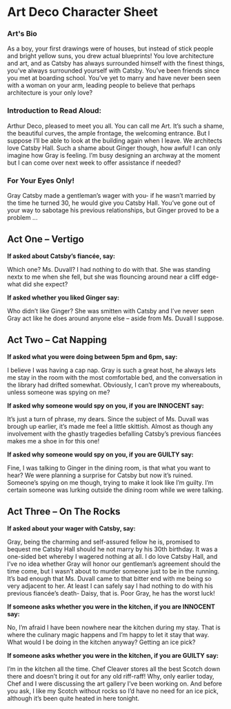 <h1> Art Deco Character Sheet </h1>

<h3> Art's Bio </h3>
As a boy, your first drawings were of houses, but instead of stick people and bright yellow suns, you drew actual blueprints! You love architecture and art, and as Catsby has always surrounded himself with the finest things, you’ve always surrounded yourself with Catsby. You’ve been friends since you met at boarding school. You’ve yet to marry and have never been seen with a woman on your arm, leading people to believe that perhaps architecture is your only love? 

<h3> Introduction to Read Aloud: </h3>
Arthur Deco, pleased to meet you all. You can call me Art. It’s such a shame, the beautiful curves, the ample frontage, the welcoming entrance. But I suppose I’ll be able to look at the building again when I leave. We architects love Catsby Hall. Such a shame about Ginger though, how awful! I can only imagine how Gray is feeling. I’m busy designing an archway at the moment but I can come over next week to offer assistance if needed? 

<h3> For Your Eyes Only! </h3> 
Gray Catsby made a gentleman’s wager with you- if he wasn’t married by the time he turned 30, he would give you Catsby Hall. You’ve gone out of your way to sabotage his previous relationships, but Ginger proved to be a problem ... 

<h2> Act One – Vertigo </h2>

<b> If asked about Catsby’s fiancée, say: </b>
<p> Which one? Ms. Duvall? I had nothing to do with that. She was standing nextx to me when she fell, but she was flouncing around near a cliff edge- what did she expect? </p>

<b> If asked whether you liked Ginger say: </b>

<p> Who didn’t like Ginger? She was smitten with Catsby and I’ve never seen Gray act like he does around anyone else – aside from Ms. Duvall I suppose. </p>

<h2> Act Two – Cat Napping </h2>

<b> If asked what you were doing between 5pm and 6pm, say: </b>

<p> I believe I was having a cap nap. Gray is such a great host, he always lets me stay in the room with the most comfortable bed, and the conversation in the library had drifted somewhat. Obviously, I can’t prove my whereabouts, unless someone was spying on me? </p>

<b> If asked why someone would spy on you, if you are INNOCENT say: </b>

<p> It’s just a turn of phrase, my dears. Since the subject of Ms. Duvall was brough up earlier, it’s made me feel a little skittish. Almost as though any involvement with the ghastly tragedies befalling Catsby’s previous fiancées makes me a shoe in for this one! </p> 

<b> If asked why someone would spy on you, if you are GUILTY say: </b>

<p> Fine, I was talking to Ginger in the dining room, is that what you want to hear? We were planning a surprise for Catsby but now it’s ruined. Someone’s spying on me though, trying to make it look like I’m guilty. I’m certain someone was lurking outside the dining room while we were talking. </p>

<h2> Act Three – On The Rocks </h2>

<b> If asked about your wager with Catsby, say: </b>
<p> Gray, being the charming and self-assured fellow he is, promised to bequest me Catsby Hall should he not marry by his 30th birthday. It was a one-sided bet whereby I wagered nothing at all. I do love Catsby Hall, and I’ve no idea whether Gray will honor our gentleman’s agreement should the time come, but I wasn’t about to murder someone just to be in the running. It’s bad enough that Ms. Duvall came to that bitter end with me being so very adjacent to her. At least I can safely say I had nothing to do with his previous fiancée’s death- Daisy, that is. Poor Gray, he has the worst luck! </p>

<b> If someone asks whether you were in the kitchen, if you are INNOCENT say: </b>

<p> No, I’m afraid I have been nowhere near the kitchen during my stay. That is where the culinary magic happens and I’m happy to let it stay that way. What would I be doing in the kitchen anyway? Getting an ice pick? </p>

<b> If someone asks whether you were in the kitchen, if you are GUILTY say: </b>

<p>I’m in the kitchen all the time. Chef Cleaver stores all the best Scotch down there and doesn’t bring it out for any old riff-raff! Why, only earlier today, Chef and I were discussing the art gallery I’ve been working on. And before you ask, I like my Scotch without rocks so I’d have no need for an ice pick, although it’s been quite heated in here tonight. </p>

